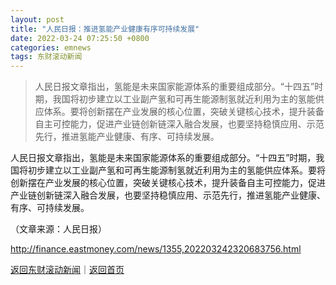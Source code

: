 ```yaml
---
layout: post
title: "人民日报：推进氢能产业健康有序可持续发展"
date: 2022-03-24 07:25:50 +0800
categories: emnews
tags: 东财滚动新闻
---
```

> 人民日报文章指出，氢能是未来国家能源体系的重要组成部分。“十四五”时期，我国将初步建立以工业副产氢和可再生能源制氢就近利用为主的氢能供应体系。要将创新摆在产业发展的核心位置，突破关键核心技术，提升装备自主可控能力，促进产业链创新链深入融合发展，也要坚持稳慎应用、示范先行，推进氢能产业健康、有序、可持续发展。

<p>人民日报文章指出，氢能是未来国家能源体系的重要组成部分。“十四五”时期，我国将初步建立以工业副产氢和可再生能源制氢就近利用为主的氢能供应体系。要将创新摆在产业发展的核心位置，突破关键核心技术，提升装备自主可控能力，促进产业链创新链深入融合发展，也要坚持稳慎应用、示范先行，推进氢能产业健康、有序、可持续发展。</p><p class="em_media">（文章来源：人民日报）</p>

<http://finance.eastmoney.com/news/1355,202203242320683756.html>

[返回东财滚动新闻](//finews.withounder.com/emnews/)｜[返回首页](//finews.withounder.com/)